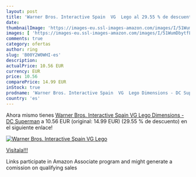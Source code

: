 ```yaml
---
layout: post
title: 'Warner Bros. Interactive Spain  VG  Lego al 29.55 % de descuento'
date: 
thumbnailImage: 'https://images-eu.ssl-images-amazon.com/images/I/51WumDbytfL._SL200_.jpg'
images: [ 'https://images-eu.ssl-images-amazon.com/images/I/51WumDbytfL._SL200_.jpg' ]
comments: true
category: ofertas
author: ring
slug: 'B00Y2W0WHI-es'
description:
actualPrice: 10.56 EUR
currency: EUR
price: 10.56
comparePrice: 14.99 EUR
inStock: true
prodname: 'Warner Bros. Interactive Spain  VG  Lego Dimensions - DC Superman'
country: 'es'
---
```


Ahora mismo tienes [Warner Bros. Interactive Spain  VG  Lego Dimensions - DC Superman](https://www.amazon.es/dp/B00Y2W0WHI/?tag=tolees-21) a 10.56 EUR (original: 14.99 EUR) (29.55 %  de descuento) en el siguiente enlace!

[![Warner Bros. Interactive Spain  VG  Lego](https://images-eu.ssl-images-amazon.com/images/I/51WumDbytfL._SL200_.jpg)](https://www.amazon.es/dp/B00Y2W0WHI/?tag=tolees-21)

[Visítala!!!](https://www.amazon.es/dp/B00Y2W0WHI/?tag=tolees-21)

Links participate in Amazon Associate program and might generate a comission on qualifying sales
